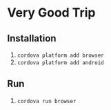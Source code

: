 Very Good Trip
==============

Installation
------------

1. `cordova platform add browser`
2. `cordova platform add android`

Run
---

1. `cordova run browser`
